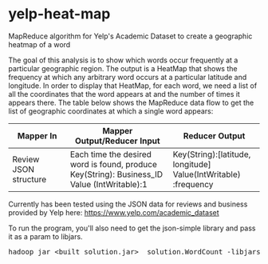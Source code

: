 # yelp-heat-map
MapReduce algorithm for Yelp's Academic Dataset to create a geographic heatmap of a word

The goal of this analysis is to show which words occur frequently at a particular geographic region. The output is a HeatMap that shows the frequency at which any arbitrary word occurs at a particular latitude and longitude. In order to display that HeatMap, for each word, we need a list of all the coordinates that the word appears at and the number of times it appears there. The table below shows the MapReduce data flow to get the list of geographic coordinates at which a single word appears:


| Mapper In | Mapper Output/Reducer Input	| Reducer Output| 
| ------------- | ----------- | ----------- | 
| Review JSON structure |Each time the desired word is found, produce <br /> Key(String): Business_ID  <br /> Value (IntWritable):1	| Key(String):[latitude, longitude] <br />Value(IntWritable) :frequency |


Currently has been tested using the JSON data for reviews and business provided by Yelp here: https://www.yelp.com/academic_dataset

To run the program, you'll also need to get the json-simple library and pass it as a param to libjars.

<pre>hadoop jar &#60built_solution.jar&#62  solution.WordCount -libjars=&#60 path to simple json&#62 /json-simple-1.1.1.jar  -D wc.business.file=&#60 path to business json file&#62  &#60 path to review files directory&#62  &#60 outputdir&#62</pre>
